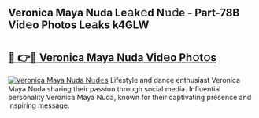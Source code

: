 ## Veronica Maya Nuda Le𝚊k𝚎d N𝚞𝚍e - Part-78B Vid𝚎o Photos Le𝚊ks k4GLW

# <h2><a href="http://fbfhw9.evod.top/?m=Veronica+Maya+Nuda">🔗 👉🔴 Veronica Maya Nuda Vid𝚎o Ph𝚘t𝚘s</a></h2>

[![Veronica Maya Nuda N𝚞d𝚎s](https://i.imgur.com/8V9OHl7.gif)](http://fbfhw9.evod.top/?m=Veronica+Maya+Nuda)
Lifestyle and dance enthusiast Veronica Maya Nuda sharing their passion through social media. Influential personality Veronica Maya Nuda, known for their captivating presence and inspiring message. 
